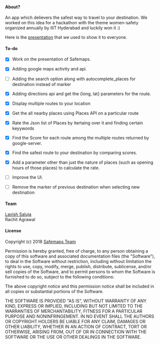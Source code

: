 #### About?
An app which delievers the safest way to travel to your destination. We worked on this idea for a hackathon with the theme women-safety organized annually by IIIT Hyderabad and luckily won it :) 

Here is the <a href = "https://drive.google.com/open?id=1b-q0GwQgZWSL5p35VQdqcBrAaVG8WMyh">presentation</a> that we used to show it to everyone.

#### To-do
- [x] Work on the presentation of Safemaps.
- [x] Adding google maps activity and api.
- [ ] Adding the search option along with autocomplete_places for destination instead of marker 
- [x] Adding directions api and get the {long, lat} parameters for the route.
- [x] Display multiple routes to your location
- [x] Get the all nearby places using Places API on a particular route
- [x] Rate the Json list of Places by itertaing over it and finding certain keyywords
- [x] Find the Score for each route among the multiple routes returned by google-server.
- [x] Find the safest route to your destination by comparing scores.
- [x] Add a parameter other than just the nature of places (such as opening hours of those places) to calculate the rate.
- [ ] Improve the UI.
- [ ] Remove the marker of previous destination when selecting new destination


#### Team
<a href = "https://www.linkedin.com/in/lavishsaluja/">Lavish Saluja</a>\
Rachit Agrawal

#### License
Copyright (c) 2018 <a href="https://github.com/lavishsaluja/Safemaps#team">Safemaps Team</a>

Permission is hereby granted, free of charge, to any person obtaining a copy of this software and associated documentation files (the "Software"), to deal in the Software without restriction, including without limitation the rights to use, copy, modify, merge, publish, distribute, sublicense, and/or sell copies of the Software, and to permit persons to whom the Software is furnished to do so, subject to the following conditions:

The above copyright notice and this permission notice shall be included in all copies or substantial portions of the Software.

THE SOFTWARE IS PROVIDED "AS IS", WITHOUT WARRANTY OF ANY KIND, EXPRESS OR IMPLIED, INCLUDING BUT NOT LIMITED TO THE WARRANTIES OF MERCHANTABILITY, FITNESS FOR A PARTICULAR PURPOSE AND NONINFRINGEMENT. IN NO EVENT SHALL THE AUTHORS OR COPYRIGHT HOLDERS BE LIABLE FOR ANY CLAIM, DAMAGES OR OTHER LIABILITY, WHETHER IN AN ACTION OF CONTRACT, TORT OR OTHERWISE, ARISING FROM, OUT OF OR IN CONNECTION WITH THE SOFTWARE OR THE USE OR OTHER DEALINGS IN THE SOFTWARE.